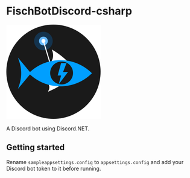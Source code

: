 # FischBotDiscord-csharp

<img src="FischBotIcon.png" width="250px" alt="FischBot Icon">

A Discord bot using Discord.NET.

## Getting started

Rename `sampleappsettings.config` to `appsettings.config` and add your Discord bot token to it before running.
